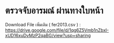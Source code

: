 # ตรวจจับอารมณ์ ผ่านทางใบหน้า


Download File เพิ่มเติม ( fer2013.csv ) : https://drive.google.com/file/d/1qg6Z5Vmb1nZbxI-xUD16xuDvMzP2qaBG/view?usp=sharing
